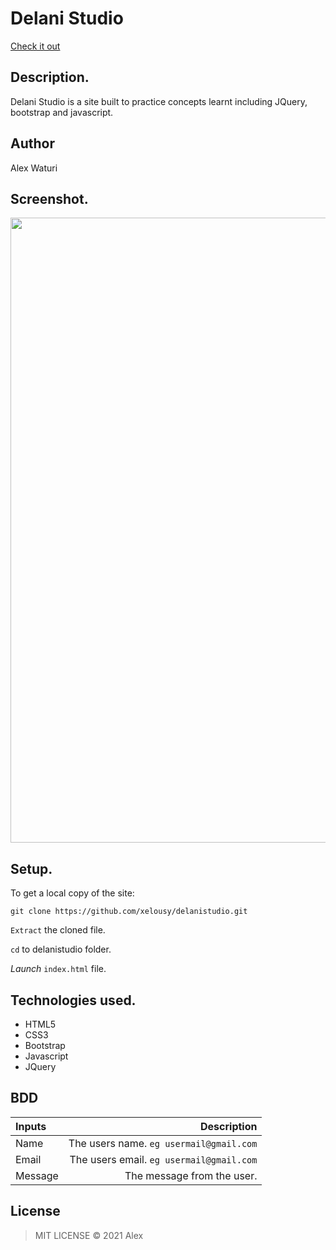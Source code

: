 # Delani Studio

[Check it out](https://xelousy.github.io/delanistudio//)
## Description.
Delani Studio is a site built to practice concepts learnt including JQuery, bootstrap and javascript.

## Author
Alex Waturi

## Screenshot.
<img src="https://github.com/xelousy/delanistudio/tree/master/images/screenshot/shot.png?raw=true" width="1000">

## Setup.
To get a local copy of the site:

`git clone https://github.com/xelousy/delanistudio.git`

`Extract` the cloned file.

`cd` to delanistudio folder.

*Launch* `index.html` file.

## Technologies used.
* HTML5
* CSS3
* Bootstrap
* Javascript
* JQuery

## BDD
| Inputs |  Description |
| :---         |          ---: |
| Name   | The users name. `eg usermail@gmail.com`|
| Email     | The users email. ``eg usermail@gmail.com``   |
| Message    | The message from the user.   |



## License
>MIT LICENSE &copy; 2021 Alex